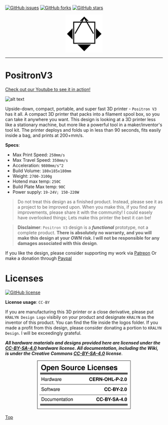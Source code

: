 [![GitHub issues](https://img.shields.io/github/issues/KRALYN/PositronV3?style=plastic)](https://github.com/KRALYN/PositronV3/issues) [![GitHub forks](https://img.shields.io/github/forks/KRALYN/PositronV3?style=plastic)](https://github.com/KRALYN/PositronV3/network) [![GitHub stars](https://img.shields.io/github/stars/KRALYN/PositronV3?style=plastic)](https://github.com/KRALYN/PositronV3/stargazers)

<p align="center">
   <img width="120px" height="120x" title="Logo" src="./Media%20and%20logos/Logos/Positron%20V3%20logo.png">
</p>

---

# PositronV3

[Check out our Youtube to see it in action!](https://www.youtube.com/watch?v=X_QLxTVtyng)

![alt text](https://github.com/KRLAYN/PositronV3/blob/main/Media%20and%20logos/Photos%20and%20renders/PV3%20with%20printsA.jpg?raw=true)

Upside-down, compact, portable, and super fast 3D printer - `Positron V3` has it all. A compact 3D printer that packs into a filament spool box, so you can take it anywhere you want. This design is looking at a 3D printer less like a stationary machine, but more like a powerful tool in a maker/inventor's tool kit. The printer deploys and folds up in less than 90 seconds, fits easily inside a bag, and prints at 200+mm/s.

**Specs**: 
- Max Print Speed: `250mm/s`
- Max Travel Speed: `350mm/s`
- Acceleration: `9800mm/s^2`
- Build Volume: `180x185x180mm`
- Weight: `2700-3100g`
- Hotend max temp: `250C`
- Build Plate Max temp: `90C`
- Power supply: `19-24V; 150-220W`

> Do not treat this design as a finished product. Instead, please see it as a project to be improved upon. When you make this, if you find any improvements, please share it with the community! I could easely have overlooked things; Lets make this printer the best it can be!

>**Disclaimer**: `Positron V3` design is a ***functional*** prototype, not a complete product. **There is absolutely no warranty, and you will make this design at your ***OWN*** risk. I will not be responsible for any damages associated with this design**. 

If you like the design, please consider supporting my work via [Patreon](https://www.patreon.com/KRALYN3D)
Or make a donation through [Paypal](https://www.paypal.com/donate/?hosted_button_id=D6APYZU6RKY6S)

# Licenses

[![GitHub license](https://img.shields.io/github/license/KRALYN/PositronV3?style=plastic)](https://github.com/KRALYN/PositronV3/blob/master/LICENSE)

**License usage**: `CC-BY`

If you are manufacturing this 3D printer or a close derivative, please put `KRALYN Design Logo` visibily on your product and designate `KRALYN` as the inventor of this product. You can find the file inside the logos folder.
If you made a profit from this design, please consider donating a portion to `KRALYN Design`. I will be exceedingly grateful.

***All hardware materials and designs provided here are licensed under the [CC-BY-SA-4.0](https://creativecommons.org/licenses/by-sa/4.0/) hardware license.
All documentation, including the Wiki, is under the Creative Commons [CC-BY-SA-4.0](https://creativecommons.org/licenses/by-sa/4.0/) license***.

<div align="center">
<img src="./Media%20and%20logos/licenses/licenses.svg" width="300" alt="Open Licenses" />
</div>

[Top](#positronv3)
